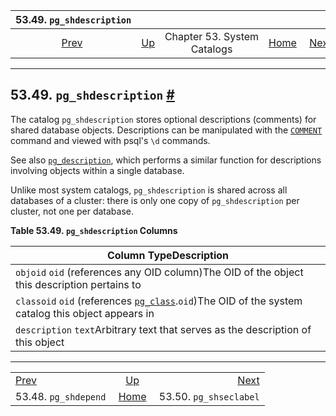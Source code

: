 <!--?xml version="1.0" encoding="UTF-8" standalone="no"?-->

|                53.49. `pg_shdescription`               |                                                   |                             |                                                       |                                                            |
| :----------------------------------------------------: | :------------------------------------------------ | :-------------------------: | ----------------------------------------------------: | ---------------------------------------------------------: |
| [Prev](catalog-pg-shdepend.html "53.48. pg_shdepend")  | [Up](catalogs.html "Chapter 53. System Catalogs") | Chapter 53. System Catalogs | [Home](index.html "PostgreSQL 17devel Documentation") |  [Next](catalog-pg-shseclabel.html "53.50. pg_shseclabel") |

***

## 53.49. `pg_shdescription` [#](#CATALOG-PG-SHDESCRIPTION)

The catalog `pg_shdescription` stores optional descriptions (comments) for shared database objects. Descriptions can be manipulated with the [`COMMENT`](sql-comment.html "COMMENT") command and viewed with psql's `\d` commands.

See also [`pg_description`](catalog-pg-description.html "53.19. pg_description"), which performs a similar function for descriptions involving objects within a single database.

Unlike most system catalogs, `pg_shdescription` is shared across all databases of a cluster: there is only one copy of `pg_shdescription` per cluster, not one per database.

**Table 53.49. `pg_shdescription` Columns**

| Column TypeDescription                                                                                                                        |
| --------------------------------------------------------------------------------------------------------------------------------------------- |
| `objoid` `oid` (references any OID column)The OID of the object this description pertains to                                                  |
| `classoid` `oid` (references [`pg_class`](catalog-pg-class.html "53.11. pg_class").`oid`)The OID of the system catalog this object appears in |
| `description` `text`Arbitrary text that serves as the description of this object                                                              |

***

|                                                        |                                                       |                                                            |
| :----------------------------------------------------- | :---------------------------------------------------: | ---------------------------------------------------------: |
| [Prev](catalog-pg-shdepend.html "53.48. pg_shdepend")  |   [Up](catalogs.html "Chapter 53. System Catalogs")   |  [Next](catalog-pg-shseclabel.html "53.50. pg_shseclabel") |
| 53.48. `pg_shdepend`                                   | [Home](index.html "PostgreSQL 17devel Documentation") |                                     53.50. `pg_shseclabel` |
